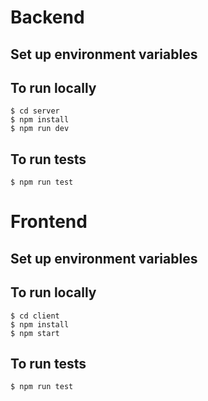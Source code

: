 # Backend

## Set up environment variables 

## To run locally
```
$ cd server
$ npm install
$ npm run dev
```

## To run tests
```
$ npm run test
```

# Frontend 

## Set up environment variables

## To run locally
```
$ cd client
$ npm install
$ npm start
```

## To run tests
```
$ npm run test
```
